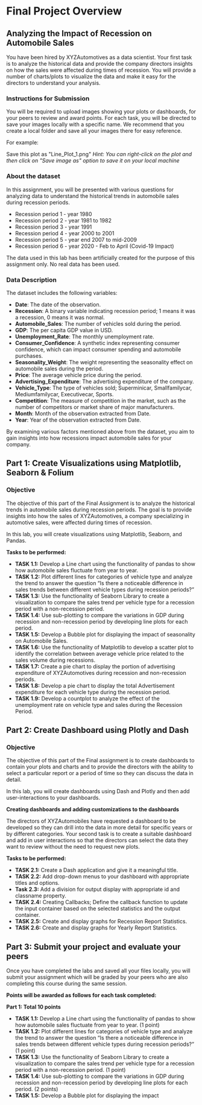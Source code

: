 # Final Project Overview

## Analyzing the Impact of Recession on Automobile Sales

You have been hired by XYZAutomotives as a data scientist. Your first task is to analyze the historical data and provide the company directors insights on how the sales were affected during times of recession. You will provide a number of charts/plots to visualize the data and make it easy for the directors to understand your analysis.

### Instructions for Submission

You will be required to upload images showing your plots or dashboards, for your peers to review and award points. For each task, you will be directed to save your images locally with a specific name. We recommend that you create a local folder and save all your images there for easy reference.

For example:

Save this plot as "Line_Plot_1.png" *Hint: You can right-click on the plot and then click on "Save image as" option to save it on your local machine*

### About the dataset

In this assignment, you will be presented with various questions for analyzing data to understand the historical trends in automobile sales during recession periods.

- Recession period 1 - year 1980
- Recession period 2 - year 1981 to 1982
- Recession period 3 - year 1991
- Recession period 4 - year 2000 to 2001
- Recession period 5 - year end 2007 to mid-2009
- Recession period 6 - year 2020 - Feb to April (Covid-19 Impact)

The data used in this lab has been artificially created for the purpose of this assignment only. No real data has been used.

### Data Description

The dataset includes the following variables:

- **Date**: The date of the observation.
- **Recession**: A binary variable indicating recession period; 1 means it was a recession, 0 means it was normal.
- **Automobile_Sales**: The number of vehicles sold during the period.
- **GDP**: The per capita GDP value in USD.
- **Unemployment_Rate**: The monthly unemployment rate.
- **Consumer_Confidence**: A synthetic index representing consumer confidence, which can impact consumer spending and automobile purchases.
- **Seasonality_Weight**: The weight representing the seasonality effect on automobile sales during the period.
- **Price**: The average vehicle price during the period.
- **Advertising_Expenditure**: The advertising expenditure of the company.
- **Vehicle_Type**: The type of vehicles sold; Superminicar, Smallfamilycar, Mediumfamilycar, Executivecar, Sports.
- **Competition**: The measure of competition in the market, such as the number of competitors or market share of major manufacturers.
- **Month**: Month of the observation extracted from Date.
- **Year**: Year of the observation extracted from Date.

By examining various factors mentioned above from the dataset, you aim to gain insights into how recessions impact automobile sales for your company.

## Part 1: Create Visualizations using Matplotlib, Seaborn & Folium

### Objective

The objective of this part of the Final Assignment is to analyze the historical trends in automobile sales during recession periods. The goal is to provide insights into how the sales of XYZAutomotives, a company specializing in automotive sales, were affected during times of recession.

In this lab, you will create visualizations using Matplotlib, Seaborn, and Pandas.

**Tasks to be performed:**

- **TASK 1.1:** Develop a Line chart using the functionality of pandas to show how automobile sales fluctuate from year to year.
- **TASK 1.2:** Plot different lines for categories of vehicle type and analyze the trend to answer the question “Is there a noticeable difference in sales trends between different vehicle types during recession periods?”
- **TASK 1.3:** Use the functionality of Seaborn Library to create a visualization to compare the sales trend per vehicle type for a recession period with a non-recession period.
- **TASK 1.4:** Use sub-plotting to compare the variations in GDP during recession and non-recession period by developing line plots for each period.
- **TASK 1.5:** Develop a Bubble plot for displaying the impact of seasonality on Automobile Sales.
- **TASK 1.6:** Use the functionality of Matplotlib to develop a scatter plot to identify the correlation between average vehicle price related to the sales volume during recessions.
- **TASK 1.7:** Create a pie chart to display the portion of advertising expenditure of XYZAutomotives during recession and non-recession periods.
- **TASK 1.8:** Develop a pie chart to display the total Advertisement expenditure for each vehicle type during the recession period.
- **TASK 1.9:** Develop a countplot to analyze the effect of the unemployment rate on vehicle type and sales during the Recession Period.

## Part 2: Create Dashboard using Plotly and Dash

### Objective

The objective of this part of the Final assignment is to create dashboards to contain your plots and charts and to provide the directors with the ability to select a particular report or a period of time so they can discuss the data in detail.

In this lab, you will create dashboards using Dash and Plotly and then add user-interactions to your dashboards.

**Creating dashboards and adding customizations to the dashboards**

The directors of XYZAutomobiles have requested a dashboard to be developed so they can drill into the data in more detail for specific years or by different categories. Your second task is to create a suitable dashboard and add in user interactions so that the directors can select the data they want to review without the need to request new plots.

**Tasks to be performed:**

- **TASK 2.1:** Create a Dash application and give it a meaningful title.
- **TASK 2.2:** Add drop-down menus to your dashboard with appropriate titles and options.
- **Task 2.3:** Add a division for output display with appropriate id and classname property.
- **TASK 2.4:** Creating Callbacks; Define the callback function to update the input container based on the selected statistics and the output container.
- **TASK 2.5:** Create and display graphs for Recession Report Statistics.
- **TASK 2.6:** Create and display graphs for Yearly Report Statistics.

## Part 3: Submit your project and evaluate your peers

Once you have completed the labs and saved all your files locally, you will submit your assignment which will be graded by your peers who are also completing this course during the same session.

**Points will be awarded as follows for each task completed:**

**Part 1: Total 10 points**

- **TASK 1.1:** Develop a Line chart using the functionality of pandas to show how automobile sales fluctuate from year to year. (1 point)
- **TASK 1.2:** Plot different lines for categories of vehicle type and analyze the trend to answer the question “Is there a noticeable difference in sales trends between different vehicle types during recession periods?” (1 point)
- **TASK 1.3:** Use the functionality of Seaborn Library to create a visualization to compare the sales trend per vehicle type for a recession period with a non-recession period. (1 point)
- **TASK 1.4:** Use sub-plotting to compare the variations in GDP during recession and non-recession period by developing line plots for each period. (2 points)
- **TASK 1.5:** Develop a Bubble plot for displaying the impact